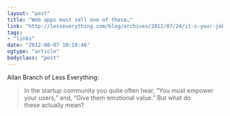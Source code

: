 ```yaml
---
layout: "post"
title: "Web apps must sell one of these…"
link: "http://lesseverything.com/blog/archives/2012/07/24/it-s-your-job-to-teach-the-user/"
tags: 
- "links"
date: "2012-08-07 10:19:46"
ogtype: "article"
bodyclass: "post"
---
```


Allan Branch of Less Everything:

> In the startup community you quite often hear, “You must empower your users,” and, “Give them emotional value.” But what do these actually mean?